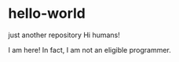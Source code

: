 # hello-world
just another repository
Hi humans!

I am here! In fact, I am not an eligible programmer.
